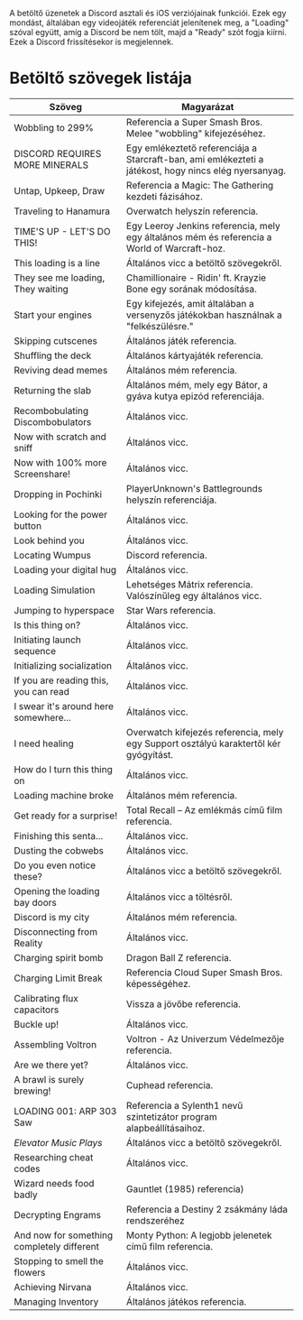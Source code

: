 <!-- TITLE: Betöltő szövegek -->
<!-- SUBTITLE: Egy gyors összefoglaló a betöltő szövegekről -->

A betöltő üzenetek a Discord asztali és iOS verziójainak funkciói. Ezek egy mondást, általában egy videojáték referenciát jelenítenek meg, a "Loading" szóval együtt, amíg a Discord be nem tölt, majd a "Ready" szót fogja kiírni. Ezek a Discord frissítésekor is megjelennek.

# Betöltő szövegek listája
| Szöveg |	Magyarázat |
|---------|---------|
| Wobbling to 299% | Referencia a Super Smash Bros. Melee "wobbling" kifejezéséhez. |
| DISCORD REQUIRES MORE MINERALS | Egy emlékeztető referenciája a Starcraft-ban, ami emlékezteti a játékost, hogy nincs elég nyersanyag. |
| Untap, Upkeep, Draw | Referencia a Magic: The Gathering kezdeti fázisához. |
| Traveling to Hanamura | Overwatch helyszín referencia. |
| TIME'S UP - LET'S DO THIS! | Egy Leeroy Jenkins referencia, mely egy általános mém és referencia a World of Warcraft-hoz. |
| This loading is a line | Általános vicc a betöltő szövegekről. |
| They see me loading, They waiting | Chamillionaire - Ridin' ft. Krayzie Bone egy sorának módosítása. |
| Start your engines | Egy kifejezés, amit általában a versenyzős játékokban használnak a "felkészülésre." |
| Skipping cutscenes | Általános játék referencia. |
| Shuffling the deck | Általános kártyajáték referencia. |
| Reviving dead memes | Általános mém referencia. |
| Returning the slab | Általános mém, mely egy Bátor, a gyáva kutya epizód referenciája. |
| Recombobulating Discombobulators | Általános vicc. |
| Now with scratch and sniff | Általános vicc. |
| Now with 100% more Screenshare! | Általános vicc. |
| Dropping in Pochinki | PlayerUnknown's Battlegrounds helyszín referenciája. |
| Looking for the power button | Általános vicc. |
| Look behind you | Általános vicc. |
| Locating Wumpus | Discord referencia. |
| Loading your digital hug | Általános vicc. |
| Loading Simulation | Lehetséges Mátrix referencia. Valószínűleg egy általános vicc. |
| Jumping to hyperspace | Star Wars referencia. |
| Is this thing on? | Általános vicc. |
| Initiating launch sequence | Általános vicc. |
| Initializing socialization | Általános vicc. |
| If you are reading this, you can read | Általános vicc. |
| I swear it's around here somewhere... | Általános vicc. |
| I need healing | Overwatch kifejezés referencia, mely egy Support osztályú karaktertől kér gyógyítást. |
| How do I turn this thing on | Általános vicc. |
| Loading machine broke | Általános mém referencia. |
| Get ready for a surprise! | Total Recall – Az emlékmás című film referencia. |
| Finishing this senta... | Általános vicc. |
| Dusting the cobwebs | Általános vicc. |
| Do you even notice these? | Általános vicc a betöltő szövegekről. |
| Opening the loading bay doors | Általános vicc a töltésről. |
| Discord is my city | Általános mém referencia. |
| Disconnecting from Reality | Általános vicc. | 
| Charging spirit bomb | Dragon Ball Z referencia. |
| Charging Limit Break | Referencia Cloud Super Smash Bros. képességéhez. |
| Calibrating flux capacitors | Vissza a jövőbe referencia. |
| Buckle up! | Általános vicc. |
| Assembling Voltron | Voltron - Az Univerzum Védelmezője referencia. |
| Are we there yet? | Általános vicc. |
| A brawl is surely brewing! | Cuphead referencia. |
| LOADING 001: ARP 303 Saw | Referencia a Sylenth1 nevű szintetizátor program alapbeállításaihoz. |
| *Elevator Music Plays* | Általános vicc a betöltő szövegekről. |
| Researching cheat codes | Általános vicc. |
| Wizard needs food badly | Gauntlet (1985) referencia) |
| Decrypting Engrams | Referencia a Destiny 2 zsákmány láda rendszeréhez |
| And now for something completely different | Monty Python: A legjobb jelenetek című film referencia. |
| Stopping to smell the flowers | Általános vicc. |
| Achieving Nirvana | Általános vicc. |
| Managing Inventory | Általános játékos referencia. |
